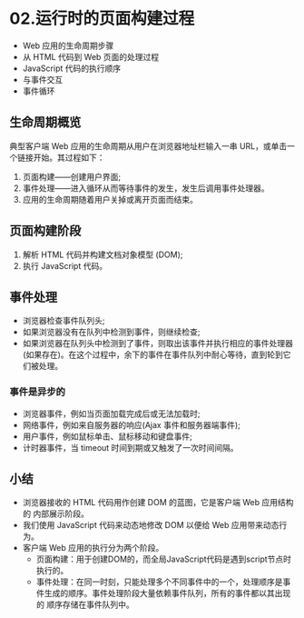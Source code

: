 # 02.运行时的页面构建过程

- Web 应用的生命周期步骤
- 从 HTML 代码到 Web 页面的处理过程
- JavaScript 代码的执行顺序
- 与事件交互
- 事件循环

## 生命周期概览

典型客户端 Web 应用的生命周期从用户在浏览器地址栏输入一串 URL，或单击一 个链接开始。其过程如下：

1. 页面构建——创建用户界面;
2. 事件处理——进入循环从而等待事件的发生，发生后调用事件处理器。
3. 应用的生命周期随着用户关掉或离开页面而结束。

## 页面构建阶段

1. 解析 HTML 代码并构建文档对象模型 (DOM);
2. 执行 JavaScript 代码。

## 事件处理

- 浏览器检查事件队列头;
- 如果浏览器没有在队列中检测到事件，则继续检查;
- 如果浏览器在队列头中检测到了事件，则取出该事件并执行相应的事件处理器(如果存在)。在这个过程中，余下的事件在事件队列中耐心等待，直到轮到它们被处理。

### 事件是异步的

- 浏览器事件，例如当页面加载完成后或无法加载时;
- 网络事件，例如来自服务器的响应(Ajax 事件和服务器端事件);
- 用户事件，例如鼠标单击、鼠标移动和键盘事件;
- 计时器事件，当 timeout 时间到期或又触发了一次时间间隔。

## 小结

- 浏览器接收的 HTML 代码用作创建 DOM 的蓝图，它是客户端 Web 应用结构的 内部展示阶段。
- 我们使用 JavaScript 代码来动态地修改 DOM 以便给 Web 应用带来动态行为。
- 客户端 Web 应用的执行分为两个阶段。
  - 页面构建：用于创建DOM的，而全局JavaScript代码是遇到script节点时执行的。
  - 事件处理：在同一时刻，只能处理多个不同事件中的一个，处理顺序是事 件生成的顺序。事件处理阶段大量依赖事件队列，所有的事件都以其出现的 顺序存储在事件队列中。